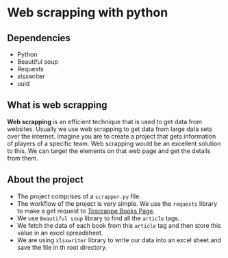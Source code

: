 # Web scrapping with python

## Dependencies

- Python
- Beautiful soup
- Requests
- xlsxwriter
- uuid

## What is web scrapping

**Web scrapping** is an efficient technique that is used to get data from websites. Usually we use web scrapping to get data from large data sets over the internet. Imagine you are to create a project that gets information of players of a specific team. Web scrapping would be an excellent solution to this. We can target the elements on that web page and get the details from them.

## About the project

- The project comprises of a ```scrapper.py``` file.
- The workflow of the project is very simple. We use the ```requests``` library to make a get request to [Toscrappe Books Page](http://books.toscrape.com/).
- We use ```Beautiful soup``` library to find all the ```article``` tags.
- We fetch the data of each book  from this ```article``` tag and then store this value in an excel spreadsheet.
- We are using ```xlsxwriter``` library to write our data into an excel sheet and save the file in th root directory.
